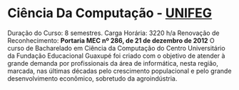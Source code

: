# Ciência Da Computação - [UNIFEG](https://www.unifeg.edu.br/webacademico/site/descricaocurso.jsp?codigocurso=101)

Duração do Curso: 8 semestres.
Carga Horária: 3220 h/a
Renovação de Reconhecimento: **Portaria MEC nº 286, de 21 de dezembro de 2012** O curso de Bacharelado em Ciência da Computação do Centro Universitário da Fundação Educacional Guaxupé foi criado com o objetivo de atender à grande demanda por profissionais da área de informática, nesta região, marcada, nas últimas décadas pelo crescimento populacional e pelo grande desenvolvimento econômico, sobretudo da agroindústria.
